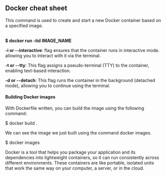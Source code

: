 ## Docker cheat sheet
<p>This command is used to create and start a new Docker container based on a specified image.
</p>
<br>
<b>$ docker run -itd IMAGE_NAME</b>
<br>

<p>
<b>-i or --interactive</b>: flag ensures that the container runs in interactive mode. allowing you to interact with it via the terminal.</p>
<p>
<b>-t or --tty</b>: This flag assigns a pseudo-terminal (TTY) to the container, enabling text-based interaction.</p>
<p>
<b>-d or --detach</b>: This flag runs the container in the background (detached mode), allowing you to continue using the terminal.</p>

#### Building Docker images
With Dockerfile written, you can build the image using the following command:

$ docker build .
<p>We can see the image we just built using the command docker images.</p>

$ docker images

Docker is a tool that helps you package your application and its dependencies into lightweight containers, so it can run consistently across different environments. These containers are like portable, isolated units that work the same way on your computer, a server, or in the cloud.


